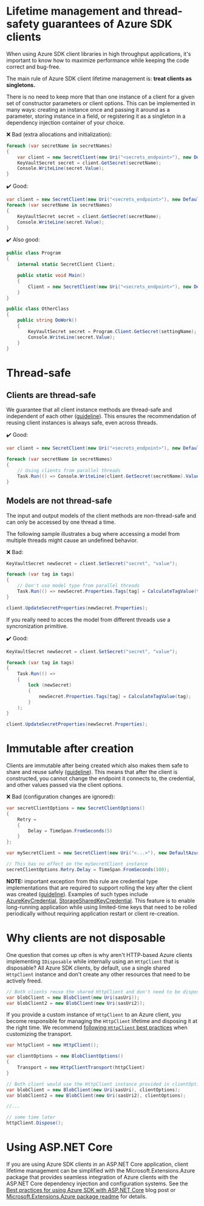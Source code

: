 # Lifetime management and thread-safety guarantees of Azure SDK clients

When using Azure SDK client libraries in high throughput applications, it's important to know how to maximize performance while keeping the code correct and bug-free. 

The main rule of Azure SDK client lifetime management is: **treat clients as singletons.**

There is no need to keep more that than one instance of a client for a given set of constructor parameters or client options. This can be implemented in many ways: creating an instance once and passing it around as a parameter, storing instance in a field, or registering it as a singleton in a dependency injection container of your choice.

❌ Bad (extra allocations and initialization):
``` C#
foreach (var secretName in secretNames)
{
    var client = new SecretClient(new Uri("<secrets_endpoint>"), new DefaultAzureCredential());
    KeyVaultSecret secret = client.GetSecret(secretName);
    Console.WriteLine(secret.Value);
}
```

✔️ Good:


``` C#
var client = new SecretClient(new Uri("<secrets_endpoint>"), new DefaultAzureCredential());
foreach (var secretName in secretNames)
{
    KeyVaultSecret secret = client.GetSecret(secretName);
    Console.WriteLine(secret.Value);
}
```

✔️ Also good:

``` C#
public class Program
{
    internal static SecretClient Client;

    public static void Main()
    {
        Client = new SecretClient(new Uri("<secrets_endpoint>"), new DefaultAzureCredential());
    }
}

public class OtherClass
{
    public string DoWork()
    {
        KeyVaultSecret secret = Program.Client.GetSecret(settingName);
        Console.WriteLine(secret.Value);
    }
}
```

# Thread-safe


## Clients are thread-safe 

We guarantee that all client instance methods are thread-safe and independent of each other ([guideline](https://azure.github.io/azure-sdk/dotnet_introduction.html#dotnet-service-methods-thread-safety)).  This ensures the recommendation of reusing client instances is always safe, even across threads.

✔️ Good:
``` C#
var client = new SecretClient(new Uri("<secrets_endpoint>"), new DefaultAzureCredential());

foreach (var secretName in secretNames)
{
    // Using clients from parallel threads
    Task.Run(() => Console.WriteLine(client.GetSecret(secretName).Value));
}

```

## Models are not thread-safe

The input and output models of the client methods are non-thread-safe and can only be accessed by one thread a time.

The following sample illustrates a bug where accessing a model from multiple threads might cause an undefined behavior.

❌ Bad:
``` C#
KeyVaultSecret newSecret = client.SetSecret("secret", "value");

foreach (var tag in tags)
{
    // Don't use model type from parallel threads
    Task.Run(() => newSecret.Properties.Tags[tag] = CalculateTagValue(tag));
}

client.UpdateSecretProperties(newSecret.Properties);
```

If you really need to acces the model from different threads use a syncronization primitive.

✔️ Good:

``` C#
KeyVaultSecret newSecret = client.SetSecret("secret", "value");

foreach (var tag in tags)
{
    Task.Run(() =>
    {
        lock (newSecret)
        {
            newSecret.Properties.Tags[tag] = CalculateTagValue(tag);
        }
    );
}

client.UpdateSecretProperties(newSecret.Properties);
```


# Immutable after creation

Clients are immutable after being created which also makes them safe to share and reuse safely ([guideline](https://azure.github.io/azure-sdk/general_implementation.html#general-config-behaviour-changes)).  This means that after the client is constructed, you cannot change the endpoint it connects to, the credential, and other values passed via the client options.

❌ Bad (configuration changes are ignored):
``` C#
var secretClientOptions = new SecretClientOptions()
{
    Retry = 
    {
        Delay = TimeSpan.FromSeconds(5)
    }
};

var mySecretClient = new SecretClient(new Uri("<...>"), new DefaultAzureCredential(), secretClientOptions);

// This has no effect on the mySecretClient instance
secretClientOptions.Retry.Delay = TimeSpan.FromSeconds(100);
```

**NOTE:** important exception from this rule are credential type implementations that are required to support rolling the key after the client was created ([guideline](azure.github.io/azure-sdk/dotnet_introduction.html#dotnet-auth-rolling-credentials)). Examples of such types include [AzureKeyCredential](https://docs.microsoft.com/en-us/dotnet/api/azure.azurekeycredential.update?view=azure-dotnet#Azure_AzureKeyCredential_Update_System_String_), [StorageSharedKeyCredential](https://docs.microsoft.com/en-us/dotnet/api/azure.storage.storagesharedkeycredential.setaccountkey?view=azure-dotnet#Azure_Storage_StorageSharedKeyCredential_SetAccountKey_System_String_). This feature is to enable long-running application while using limited-time keys that need to be rolled periodically without requiring application restart or client re-creation.

# Why clients are not disposable

One question that comes up often is why aren't HTTP-based Azure clients implementing `IDisposable` while internally using an `HttpClient` that is disposable?  All Azure SDK clients, by default, use a single shared `HttpClient` instance and don't create any other resources that need to be actively freed.

``` C#
// Both clients reuse the shared HttpClient and don't need to be disposed
var blobClient = new BlobClient(new Uri(sasUri));
var blobClient2 = new BlobClient(new Uri(sasUri2));
```

If you provide a custom instance of `HttpClient` to an Azure client, you become responsible for managing the `HttpClient` lifetime and disposing it at the right time.  We recommend [following `HttpClient` best practices](https://docs.microsoft.com/en-us/dotnet/api/system.net.http.httpclient?view=netcore-3.1#remarks) when customizing the transport.

``` C#
var httpClient = new HttpClient();

var clientOptions = new BlobClientOptions()
{
    Transport = new HttpClientTransport(httpClient)
}

// Both client would use the HttpClient instance provided in clientOptions
var blobClient = new BlobClient(new Uri(sasUri), clientOptions);
var blobClient2 = new BlobClient(new Uri(sasUri2), clientOptions);

//...

// some time later
httpClient.Dispose();
```

# Using ASP.NET Core

If you are using Azure SDK clients in an ASP.NET Core application, client lifetime management can be simplified with the Microsoft.Extensions.Azure package that provides seamless integration of Azure clients with the ASP.NET Core dependency injection and configuration systems.  See the [Best practices for using Azure SDK with ASP.NET Core](https://devblogs.microsoft.com/azure-sdk/best-practices-for-using-azure-sdk-with-asp-net-core/) blog post or [Microsoft.Extensions.Azure package readme](https://github.com/Azure/azure-sdk-for-net/blob/master/sdk/core/Microsoft.Extensions.Azure/README.md) for details.
